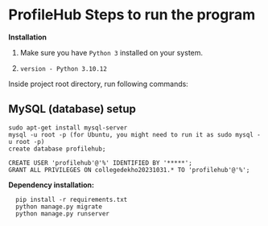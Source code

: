 # ProfileHub Steps to run the program
**Installation**

1. Make sure you have `Python 3` installed on your system.
2.     version - Python 3.10.12
   
Inside project root directory, run following commands:

## MySQL (database) setup

    sudo apt-get install mysql-server
    mysql -u root -p (for Ubuntu, you might need to run it as sudo mysql -u root -p)
    create database profilehub;
    
    CREATE USER 'profilehub'@'%' IDENTIFIED BY '*****';
    GRANT ALL PRIVILEGES ON collegedekho20231031.* TO 'profilehub'@'%';

**Dependency installation:**

      pip install -r requirements.txt
      python manage.py migrate
      python manage.py runserver


